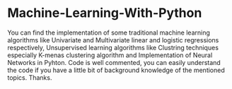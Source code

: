 # Machine-Learning-With-Python
You can find the implementation of some traditional machine learning algorithms like Univariate and Multivariate linear and logistic regressions respectively, Unsupervised learning algorithms like Clustring techniques especially K-menas clustering algorithm and Implementation of Neural Networks in Pyhton. Code is well commented, you can easily understand the code if you have a little bit of background knowledge of the mentioned topics.
Thanks.
